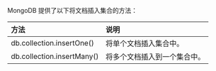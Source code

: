 MongoDB 提供了以下将文档插入集合的方法：

  方法                      |   说明
  :-----------------------  |   :----
  db.collection.insertOne() |   将单个文档插入集合中。
  db.collection.insertMany()|   将多个文档插入到一个集合中。
